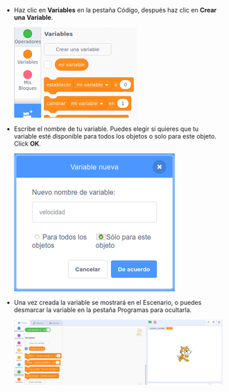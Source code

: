 + Haz clic en **Variables** en la pestaña Código, después haz clic en **Crear una Variable**.
    
    ![Bloques para variables](images/data-blocks.png)

+ Escribe el nombre de tu variable. Puedes elegir si quieres que tu variable esté disponible para todos los objetos o solo para este objeto. Click **OK**.
    
    ![Crear una variable](images/create-variable.png)

+ Una vez creada la variable se mostrará en el Escenario, o puedes desmarcar la variable en la pestaña Programas para ocultarla.
    
    ![Variable en el escenario](images/variable-show.png)